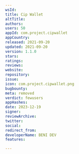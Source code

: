 ```yaml
---
wsId: 
title: Cip Wallet
altTitle: 
authors: 
users: 50
appId: com.project.cipwallet
appCountry: 
released: 2021-09-20
updated: 2021-09-20
version: 1.1.0
stars: 
ratings: 
reviews: 
website: 
repository: 
issue: 
icon: com.project.cipwallet.png
bugbounty: 
meta: removed
verdict: fewusers
appHashes: 
date: 2023-12-19
signer: 
reviewArchive: 
twitter: 
social: 
redirect_from: 
developerName: BENI DEV
features: 

---
```


